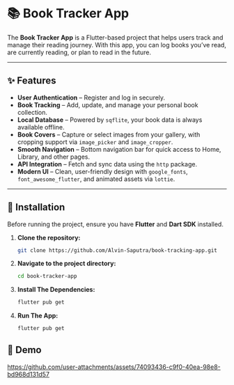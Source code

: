 # 📚 Book Tracker App

The **Book Tracker App** is a Flutter-based project that helps users track and manage their reading journey. With this app, you can log books you’ve read, are currently reading, or plan to read in the future.  

---

## ✨ Features  

- **User Authentication** – Register and log in securely.  
- **Book Tracking** – Add, update, and manage your personal book collection.  
- **Local Database** – Powered by `sqflite`, your book data is always available offline.  
- **Book Covers** – Capture or select images from your gallery, with cropping support via `image_picker` and `image_cropper`.  
- **Smooth Navigation** – Bottom navigation bar for quick access to Home, Library, and other pages.  
- **API Integration** – Fetch and sync data using the `http` package.  
- **Modern UI** – Clean, user-friendly design with `google_fonts`, `font_awesome_flutter`, and animated assets via `lottie`.  

---

## 🚀 Installation  

Before running the project, ensure you have **Flutter** and **Dart SDK** installed.  

1. **Clone the repository:**  
   ```bash
   git clone https://github.com/Alvin-Saputra/book-tracking-app.git

2. **Navigate to the project directory:**  
   ```bash
   cd book-tracker-app

3. **Install The Dependencies:**  
   ```bash
   flutter pub get
   
4. **Run The App:**  
   ```bash
   flutter pub get

## 📱 Demo


https://github.com/user-attachments/assets/74093436-c9f0-40ea-98e8-bd968d131d57

